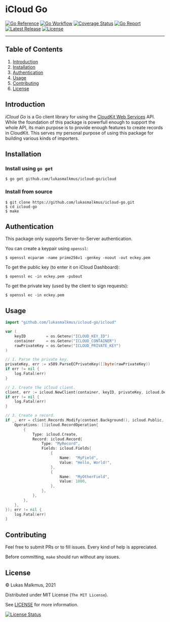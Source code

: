 # iCloud Go

[![Go Reference][gopkg_badge]][gopkg]
[![Go Workflow][go_workflow_badge]][go_workflow]
[![Coverage Status][coverage_badge]][coverage]
[![Go Report][report_badge]][report]
[![Latest Release][release_badge]][release]
[![License][license_badge]][license]

---

## Table of Contents

1. [Introduction](#introduction)
1. [Installation](#Installation)
1. [Authentication](#authentication)
1. [Usage](#usage)
1. [Contributing](#contributing)
1. [License](#license)

## Introduction

_iCloud Go_ is a Go client library for using the [CloudKit Web Services][1] API.
While the foundation of this package is powerfull enough to support the whole
API, its main purpose is to provide enough features to create records in
CloudKit. This serves my personal purpose of using this package for building
various kinds of importers.

  [1]: https://developer.apple.com/library/archive/documentation/DataManagement/Conceptual/CloudKitWebServicesReference/index.html

## Installation

### Install using `go get`

```shell
$ go get github.com/lukasmalkmus/icloud-go/icloud
```

### Install from source

```shell
$ git clone https://github.com/lukasmalkmus/icloud-go.git
$ cd icloud-go
$ make
```

## Authentication

This package only supports Server-to-Server authentication.

You can create a keypair using `openssl`:

```shell
$ openssl ecparam -name prime256v1 -genkey -noout -out eckey.pem
```

To get the public key (to enter it on iCloud Dashboard):

```shell
$ openssl ec -in eckey.pem -pubout
```

To get the private key (used by the client to sign requests):

```shell
$ openssl ec -in eckey.pem
```

## Usage

```go
import "github.com/lukasmalkmus/icloud-go/icloud"

var (
	keyID         = os.Getenv("ICLOUD_KEY_ID")
	container     = os.Getenv("ICLOUD_CONTAINER")
	rawPrivateKey = os.Getenv("ICLOUD_PRIVATE_KEY")
)

// 1. Parse the private key.
privateKey, err := x509.ParseECPrivateKey([]byte(rawPrivateKey))
if err != nil {
	log.Fatal(err)
}

// 2. Create the iCloud client.
client, err := icloud.NewClient(container, keyID, privateKey, icloud.Development)
if err != nil {
	log.Fatal(err)
}

// 3. Create a record.
if _, err = client.Records.Modify(context.Background(), icloud.Public, icloud.RecordsRequest{
	Operations: []icloud.RecordOperation{
		{
			Type: icloud.Create,
			Record: icloud.Record{
				Type: "MyRecord",
				Fields: icloud.Fields{
					{
						Name:  "MyField",
						Value: "Hello, World!",
					},
					{
						Name:  "MyOtherField",
						Value: 1000,
					},
				},
			},
		},
	},
}); err != nil {
	log.Fatal(err)
}
```

## Contributing

Feel free to submit PRs or to fill issues. Every kind of help is appreciated.

Before committing, `make` should run without any issues.

## License

&copy; Lukas Malkmus, 2021

Distributed under MIT License (`The MIT License`).

See [LICENSE](LICENSE) for more information.

[![License Status][license_status_badge]][license_status]

<!-- Badges -->

[gopkg]: https://pkg.go.dev/github.com/lukasmalkmus/icloud-go
[gopkg_badge]: https://img.shields.io/badge/doc-reference-007d9c?logo=go&logoColor=white&style=flat-square
[go_workflow]: https://github.com/lukasmalkmus/icloud-go/actions?query=workflow%3Ago
[go_workflow_badge]: https://img.shields.io/github/workflow/status/lukasmalkmus/icloud-go/go?style=flat-square&ghcache=unused
[coverage]: https://codecov.io/gh/lukasmalkmus/icloud-go
[coverage_badge]: https://img.shields.io/codecov/c/github/lukasmalkmus/icloud-go.svg?style=flat-square&ghcache=unused
[report]: https://goreportcard.com/report/github.com/lukasmalkmus/icloud-go
[report_badge]: https://goreportcard.com/badge/github.com/lukasmalkmus/icloud-go?style=flat-square&ghcache=unused
[release]: https://github.com/lukasmalkmus/icloud-go/releases/latest
[release_badge]: https://img.shields.io/github/release/lukasmalkmus/icloud-go.svg?style=flat-square&ghcache=unused
[license]: https://opensource.org/licenses/MIT
[license_badge]: https://img.shields.io/github/license/lukasmalkmus/icloud-go.svg?color=blue&style=flat-square&ghcache=unused
[license_status]: https://app.fossa.com/projects/git%2Bgithub.com%2Flukasmalkmus%2Ficloud-go
[license_status_badge]: https://app.fossa.com/api/projects/git%2Bgithub.com%2Flukasmalkmus%2Ficloud-go.svg?type=large&ghcache=unused
